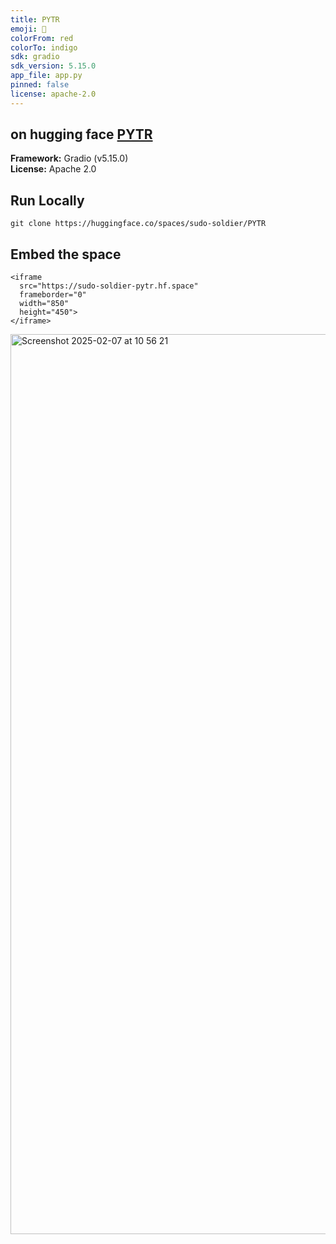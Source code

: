 ```yaml
---
title: PYTR
emoji: 🎵
colorFrom: red
colorTo: indigo
sdk: gradio
sdk_version: 5.15.0
app_file: app.py
pinned: false
license: apache-2.0
---
```


## on hugging face <a href="https://huggingface.co/spaces/sudo-soldier/PYTR">PYTR</a><br />

**Framework:** Gradio (v5.15.0)  
**License:** Apache 2.0  
  

## Run Locally  

```
git clone https://huggingface.co/spaces/sudo-soldier/PYTR
```

## Embed the space
```
<iframe 
  src="https://sudo-soldier-pytr.hf.space" 
  frameborder="0" 
  width="850" 
  height="450">
</iframe>
```

<img width="1440" alt="Screenshot 2025-02-07 at 10 56 21" src="https://github.com/user-attachments/assets/46ac4811-b978-4829-8bcc-81ea184d5ee4" />



